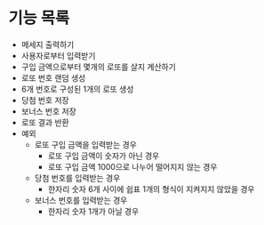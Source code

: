 # 기능 목록
- 메세지 출력하기
- 사용자로부터 입력받기
- 구입 금액으로부터 몇개의 로또를 살지 계산하기
- 로또 번호 랜덤 생성
- 6개 번호로 구성된 1개의 로또 생성
- 당첨 번호 저장
- 보너스 번호 저장
- 로또 결과 반환
- 예외
  - 로또 구입 금액을 입력받는 경우 
    - 로또 구입 금액이 숫자가 아닌 경우
    - 로또 구입 금액 1000으로 나누어 떨어지지 않는 경우
  - 당첨 번호를 입력받는 경우
    - 한자리 숫자 6개 사이에 쉽표 1개의 형식이 지켜지지 않았을 경우
  - 보너스 번호를 입력받는 경우
    - 한자리 숫자 1개가 아닐 경우